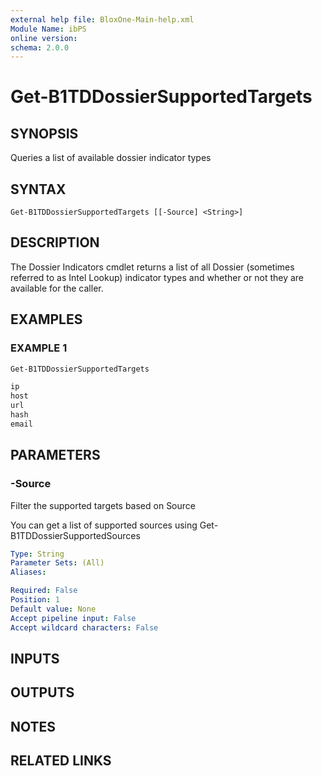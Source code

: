 ```yaml
---
external help file: BloxOne-Main-help.xml
Module Name: ibPS
online version:
schema: 2.0.0
---
```


# Get-B1TDDossierSupportedTargets

## SYNOPSIS
Queries a list of available dossier indicator types

## SYNTAX

```
Get-B1TDDossierSupportedTargets [[-Source] <String>]
```

## DESCRIPTION
The Dossier Indicators cmdlet returns a list of all Dossier (sometimes referred to as Intel Lookup) indicator types and whether or not they are available for the caller.

## EXAMPLES

### EXAMPLE 1
```powershell
Get-B1TDDossierSupportedTargets

ip
host
url
hash
email
```

## PARAMETERS

### -Source
Filter the supported targets based on Source

You can get a list of supported sources using Get-B1TDDossierSupportedSources

```yaml
Type: String
Parameter Sets: (All)
Aliases:

Required: False
Position: 1
Default value: None
Accept pipeline input: False
Accept wildcard characters: False
```

## INPUTS

## OUTPUTS

## NOTES

## RELATED LINKS
